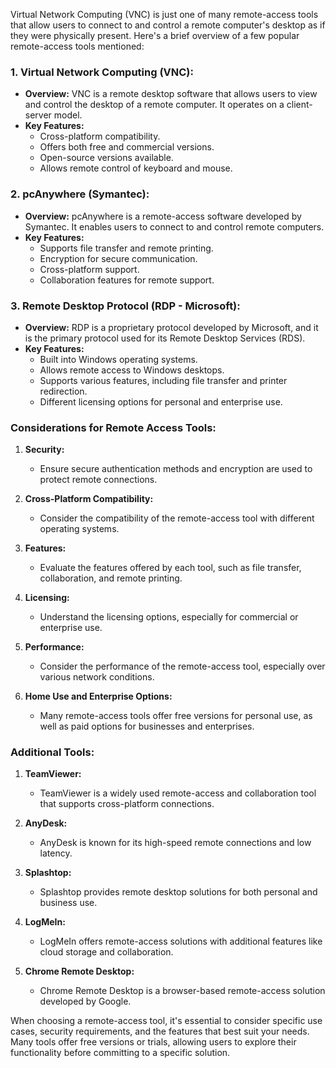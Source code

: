 Virtual Network Computing (VNC) is just one of many remote-access tools that allow users to connect to and control a remote computer's desktop as if they were physically present. Here's a brief overview of a few popular remote-access tools mentioned:

### 1. **Virtual Network Computing (VNC):**
   - **Overview:** VNC is a remote desktop software that allows users to view and control the desktop of a remote computer. It operates on a client-server model.
   - **Key Features:**
     - Cross-platform compatibility.
     - Offers both free and commercial versions.
     - Open-source versions available.
     - Allows remote control of keyboard and mouse.

### 2. **pcAnywhere (Symantec):**
   - **Overview:** pcAnywhere is a remote-access software developed by Symantec. It enables users to connect to and control remote computers.
   - **Key Features:**
     - Supports file transfer and remote printing.
     - Encryption for secure communication.
     - Cross-platform support.
     - Collaboration features for remote support.

### 3. **Remote Desktop Protocol (RDP - Microsoft):**
   - **Overview:** RDP is a proprietary protocol developed by Microsoft, and it is the primary protocol used for its Remote Desktop Services (RDS).
   - **Key Features:**
     - Built into Windows operating systems.
     - Allows remote access to Windows desktops.
     - Supports various features, including file transfer and printer redirection.
     - Different licensing options for personal and enterprise use.

### Considerations for Remote Access Tools:

1. **Security:**
   - Ensure secure authentication methods and encryption are used to protect remote connections.

2. **Cross-Platform Compatibility:**
   - Consider the compatibility of the remote-access tool with different operating systems.

3. **Features:**
   - Evaluate the features offered by each tool, such as file transfer, collaboration, and remote printing.

4. **Licensing:**
   - Understand the licensing options, especially for commercial or enterprise use.

5. **Performance:**
   - Consider the performance of the remote-access tool, especially over various network conditions.

6. **Home Use and Enterprise Options:**
   - Many remote-access tools offer free versions for personal use, as well as paid options for businesses and enterprises.

### Additional Tools:

1. **TeamViewer:**
   - TeamViewer is a widely used remote-access and collaboration tool that supports cross-platform connections.

2. **AnyDesk:**
   - AnyDesk is known for its high-speed remote connections and low latency.

3. **Splashtop:**
   - Splashtop provides remote desktop solutions for both personal and business use.

4. **LogMeIn:**
   - LogMeIn offers remote-access solutions with additional features like cloud storage and collaboration.

5. **Chrome Remote Desktop:**
   - Chrome Remote Desktop is a browser-based remote-access solution developed by Google.

When choosing a remote-access tool, it's essential to consider specific use cases, security requirements, and the features that best suit your needs. Many tools offer free versions or trials, allowing users to explore their functionality before committing to a specific solution.
